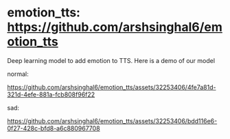 # emotion_tts: https://github.com/arshsinghal6/emotion_tts
Deep learning model to add emotion to TTS. 
Here is a demo of our model

normal: 

https://github.com/arshsinghal6/emotion_tts/assets/32253406/4fe7a81d-321d-4efe-881a-fcb808f96f22


sad:


https://github.com/arshsinghal6/emotion_tts/assets/32253406/bdd116e6-0f27-428c-bfd8-a6c880967708


